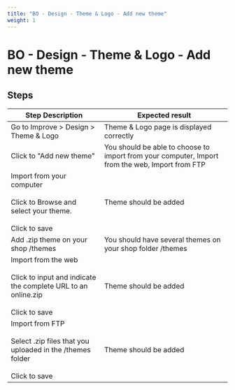 ```yaml
---
title: "BO - Design - Theme & Logo - Add new theme"
weight: 1
---
```


# BO - Design - Theme & Logo - Add new theme
## Steps
| Step Description | Expected result |
| ----- | ----- |
| Go to Improve > Design > Theme & Logo | Theme & Logo page is displayed correctly |
| Click to "Add new theme" | You should be able to choose to import from your computer, Import from the web, Import from FTP |
| Import from your computer<br><br>Click to Browse and select your theme.<br><br>Click to save | Theme should be added |
| Add .zip theme on your shop /themes | You should have several themes on your shop folder /themes |
| Import from the web<br><br>Click to input and indicate the complete URL to an online.zip<br><br>Click to save | Theme should be added |
| Import from FTP<br><br>Select .zip files that you uploaded in the /themes folder<br><br>Click to save | Theme should be added |
